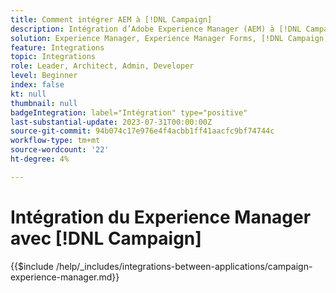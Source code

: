 ```yaml
---
title: Comment intégrer AEM à [!DNL Campaign]
description: Intégration d’Adobe Experience Manager (AEM) à [!DNL Campaign] pour créer et gérer des campagnes par e-mail.
solution: Experience Manager, Experience Manager Forms, [!DNL Campaign], [!DNL Campaign] v8, [!DNL Campaign] Standard, [!DNL Campaign] Classic v7
feature: Integrations
topic: Integrations
role: Leader, Architect, Admin, Developer
level: Beginner
index: false
kt: null
thumbnail: null
badgeIntegration: label="Intégration" type="positive"
last-substantial-update: 2023-07-31T00:00:00Z
source-git-commit: 94b074c17e976e4f4acbb1ff41aacfc9bf74744c
workflow-type: tm+mt
source-wordcount: '22'
ht-degree: 4%

---
```



# Intégration du Experience Manager avec [!DNL Campaign]

{{$include /help/_includes/integrations-between-applications/campaign-experience-manager.md}}
